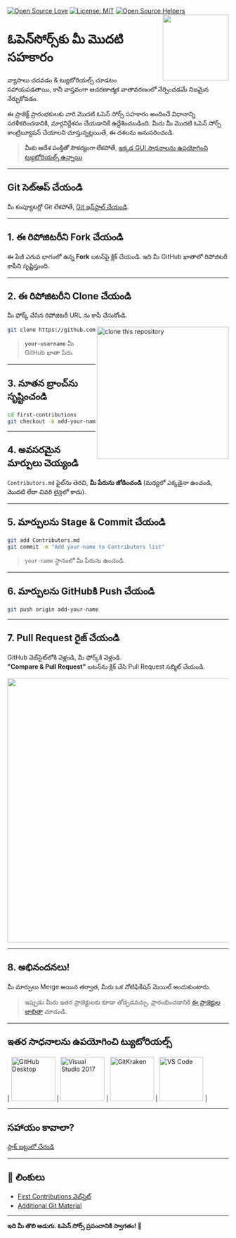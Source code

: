 [![Open Source Love](https://badges.frapsoft.com/os/v1/open-source.svg?v=103)](https://github.com/ellerbrock/open-source-badges/)
[![License: MIT](https://img.shields.io/badge/License-MIT-green.svg)](https://opensource.org/licenses/MIT)
[![Open Source Helpers](https://www.codetriage.com/roshanjossey/first-contributions/badges/users.svg)](https://www.codetriage.com/roshanjossey/first-contributions/)
[<img align="right" width="150" src="https://firstcontributions.github.io/assets/Readme/join-slack-team.png">](https://join.slack.com/t/firstcontributors/shared_invite/zt-1hg51qkgm-Xc7HxhsiPYNN3ofX2_I8FA)

# ఓపెన్‌సోర్స్‌కు మీ మొదటి సహకారం

వ్యాసాలు చదవడం & ట్యుటోరియల్స్ చూడటం సహాయపడతాయి, కానీ వాస్తవంగా ఆచరణాత్మక వాతావరణంలో నేర్పించడమే నిజమైన నేర్చుకోవడం.

ఈ ప్రాజెక్ట్ ప్రారంభకులకు వారి మొదటి ఓపెన్ సోర్స్ సహకారం అందించే విధానాన్ని సరళీకరించడానికి, మార్గనిర్దేశనం చేయడానికే ఉద్దేశించబడింది. మీరు మీ మొదటి ఓపెన్ సోర్స్ కాంట్రిబ్యూషన్ చేయాలని చూస్తున్నట్లయితే, ఈ దశలను అనుసరించండి.

> **మీకు ఆదేశ పంక్తితో సౌకర్యంగా లేకపోతే**, [ఇక్కడ GUI సాధనాలను ఉపయోగించి ట్యుటోరియల్స్ ఉన్నాయి](#ఇతర-సాధనాలను-ఉపయోగించి-ట్యుటోరియల్స్)

---

## Git సెట్‌అప్ చేయండి

మీ కంప్యూటర్లో Git లేకపోతే, [Git ఇన్‌స్టాల్ చేయండి](https://help.github.com/articles/set-up-git/).

---

## 1. ఈ రిపోజిటరీని Fork చేయండి

ఈ పేజీ ఎగువ భాగంలో ఉన్న **Fork** బటన్‌పై క్లిక్ చేయండి. ఇది మీ GitHub ఖాతాలో రిపోజిటరీ కాపీని సృష్టిస్తుంది.

---

## 2. ఈ రిపోజిటరీని Clone చేయండి

మీ ఫోర్క్ చేసిన రిపోజిటరీ URL ను కాపీ చేసుకోండి.

<img align="right" width="300" src="https://firstcontributions.github.io/assets/Readme/clone.png" alt="clone this repository" />

```bash
git clone https://github.com/your-username/first-contributions.git
```

> **`your-username`** మీ GitHub ఖాతా పేరు.

---

## 3. నూతన బ్రాంచ్‌ను సృష్టించండి

```bash
cd first-contributions
git checkout -b add-your-name
```

---

## 4. అవసరమైన మార్పులు చెయ్యండి

`Contributors.md` ఫైల్‌ను తెరచి, **మీ పేరును జోడించండి** (మధ్యలో ఎక్కడైనా ఉంచండి, మొదటి లేదా చివరి లైన్లలో కాదు).

---

## 5. మార్పులను Stage & Commit చేయండి

```bash
git add Contributors.md
git commit -m "Add your-name to Contributors list"
```

> `your-name` స్థానంలో మీ పేరును ఉంచండి.

---

## 6. మార్పులను GitHubకి Push చేయండి

```bash
git push origin add-your-name
```

---

## 7. Pull Request రైజ్ చేయండి

GitHub వెబ్‌సైట్‌లోకి వెళ్లండి, మీ ఫోర్క్‌కి వెళ్లండి.  
**"Compare & Pull Request"** బటన్‌ను క్లిక్ చేసి Pull Request సబ్మిట్ చేయండి.

<img src="https://firstcontributions.github.io/assets/Readme/submit-pull-request.png" width="600" />

---

## 8. అభినందనలు!

మీ మార్పులు Merge అయిన తర్వాత, మీరు ఒక నోటిఫికేషన్ మెయిల్ అందుకుంటారు.

> ఇప్పుడు మీరు ఇతర ప్రాజెక్టులకు కూడా తోడ్పడవచ్చు. ప్రారంభించడానికి [ఈ ప్రాజెక్టుల జాబితా](https://firstcontributions.github.io/#project-list) చూడండి.

---

## ఇతర సాధనాలను ఉపయోగించి ట్యుటోరియల్స్

| [<img alt="GitHub Desktop" src="https://desktop.github.com/images/desktop-icon.svg" width="100">](https://firstcontributions.github.io/gui-tool-tutorials/github-desktop-tutorial.html) | [<img alt="Visual Studio 2017" src="https://upload.wikimedia.org/wikipedia/commons/c/cd/Visual_Studio_2017_Logo.svg" width="100">](https://firstcontributions.github.io/gui-tool-tutorials/github-windows-vs2017-tutorial.html) | [<img alt="GitKraken" src="https://firstcontributions.github.io/assets/gui-tool-tutorials/gitkraken-tutorial/gk-icon.png" width="100">](https://firstcontributions.github.io/gui-tool-tutorials/gitkraken-tutorial.html) | [<img alt="VS Code" src="https://code.visualstudio.com/assets/images/code-stable.png" width="100">](https://firstcontributions.github.io/gui-tool-tutorials/github-windows-vs-code-tutorial.html) |

---

## సహాయం కావాలా?

[స్లాక్ జట్టులో చేరండి](https://join.slack.com/t/firstcontributors/shared_invite/zt-1hg51qkgm-Xc7HxhsiPYNN3ofX2_I8FA)

---

## 🔗 లింకులు

- [First Contributions వెబ్‌సైట్](https://firstcontributions.github.io/)
- [Additional Git Material](https://firstcontributions.github.io/git-workflow-scenarios/additional-material)

---

**ఇది మీ తొలి అడుగు. ఓపెన్ సోర్స్ ప్రపంచానికి స్వాగతం! 🎉**
```
